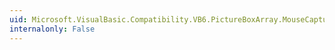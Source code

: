 ```yaml
---
uid: Microsoft.VisualBasic.Compatibility.VB6.PictureBoxArray.MouseCaptureChanged
internalonly: False
---
```

